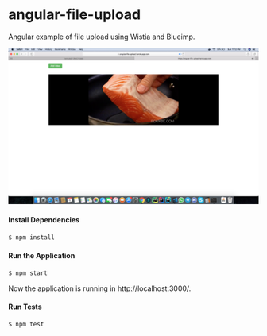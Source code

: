 # angular-file-upload
Angular example of file upload using Wistia and Blueimp.

![demo](screenshots/demo.png "")

#### Install Dependencies
```sh
$ npm install
```

#### Run the Application
```sh
$ npm start
```
Now the application is running in http://localhost:3000/.


#### Run Tests
```sh
$ npm test
```

